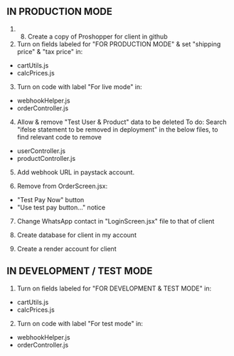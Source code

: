 ## IN PRODUCTION MODE

1. 8. Create a copy of Proshopper for client in github
2. Turn on fields labeled for "FOR PRODUCTION MODE" & set "shipping price" & "tax price" in:

- cartUtils.js
- calcPrices.js

3. Turn on code with label "For live mode" in:

- webhookHelper.js
- orderController.js

4. Allow & remove "Test User & Product" data to be deleted
   To do: Search "ifelse statement to be removed in deployment" in the below files, to find relevant code to remove

- userController.js
- productController.js

5. Add webhook URL in paystack account.

6. Remove from OrderScreen.jsx:

- "Test Pay Now" button
- "Use test pay button..." notice

7. Change WhatsApp contact in "LoginScreen.jsx" file to that of client

8. Create database for client in my account

9. Create a render account for client

## IN DEVELOPMENT / TEST MODE

1. Turn on fields labeled for "FOR DEVELOPMENT & TEST MODE" in:

- cartUtils.js
- calcPrices.js

2. Turn on code with label "For test mode" in:

- webhookHelper.js
- orderController.js
